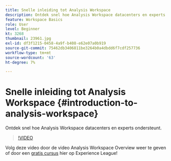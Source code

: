 ```yaml
---
title: Snelle inleiding tot Analysis Workspace
description: Ontdek snel hoe Analysis Workspace datacenters en experts ondersteunt.
feature: Workspace Basics
role: User
level: Beginner
kt: 3268
thumbnail: 23961.jpg
exl-id: df3f1215-0458-4a9f-b408-e62e07a0b919
source-git-commit: 75462db3406811be3264b0a4dbdd6f7cdf257736
workflow-type: tm+mt
source-wordcount: '63'
ht-degree: 7%

---
```


# Snelle inleiding tot Analysis Workspace {#introduction-to-analysis-workspace}

Ontdek snel hoe Analysis Workspace datacenters en experts ondersteunt.

>[!VIDEO](https://video.tv.adobe.com/v/28165/?quality=12&learn=on)

Volg deze video door de video Analysis Workspace Overview weer te geven of door een [gratis cursus](https://experienceleague.adobe.com/?lang=nl&recommended=Analytics-U-1-2020.1.workspace) hier op Experience League!
